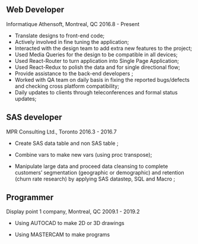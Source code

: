 ﻿## Web Developer 
Informatique Athensoft, Montreal, QC                                                2016.8 - Present 
- Translate designs to front-end code;
- Actively involved in fine tuning the application;
- Interacted with the design team to add extra new features to the project;
- Used Media Queries for the design to be compatible in all devices;
- Used React-Router to turn application into Single Page Application;
- Used React-Redux to polish the data and for single directional flow;
- Provide assistance to the back-end developers ;
- Worked with QA team on daily basis in fixing the reported bugs/defects and checking cross platform compatibility;
- Daily updates to clients through teleconferences and formal status updates;

## SAS developer
 MPR Consulting Ltd., Toronto                                                             2016.3  -  2016.7
- Create SAS data table and non SAS table ;

- Combine vars to make new vars (using proc transpose);

- Manipulate large data and proceed data cleansing to complete customers’ segmentation (geographic or demographic) and retention (churn rate research) by applying SAS datastep, SQL and Macro ;

## Programmer
Display point 1 company, Montreal, QC                                                 2009.1 - 2019.2  
- Using AUTOCAD to make 2D or 3D drawings

- Using MASTERCAM to make programs 

